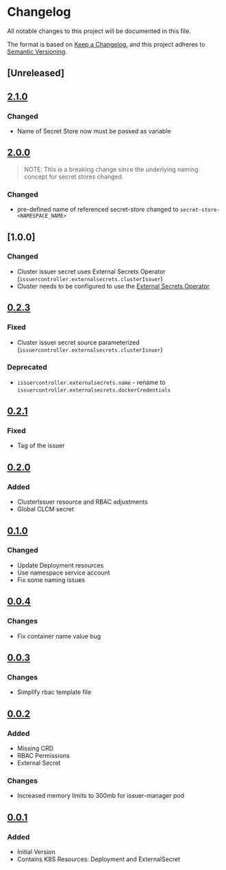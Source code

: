 # Changelog

All notable changes to this project will be documented in this file.

The format is based on [Keep a Changelog](https://keepachangelog.com/en/1.0.0/),
and this project adheres to [Semantic Versioning](https://semver.org/spec/v2.0.0.html).

## [Unreleased]

## [2.1.0]
### Changed
* Name of Secret Store now must be passed as variable

## [2.0.0]
> NOTE: This is a breaking change since the underlying naming concept for
> secret stores changed.
### Changed
* pre-defined name of referenced secret-store changed to `secret-store-<NAMESPACE_NAME>`

## [1.0.0]
### Changed
* Cluster issuer secret uses External Secrets Operator (`issuercontroller.externalsecrets.clusterIssuer`)
* Cluster needs to be configured to use the [External Secrets Operator](https://external-secrets.io/v0.7.2/) 

## [0.2.3]
### Fixed
* Cluster issuer secret source parameterized (`issuercontroller.externalsecrets.clusterIssuer`)

### Deprecated
* `issuercontroller.externalsecrets.name` - rename to `issuercontroller.externalsecrets.dockerCredentials`

## [0.2.1]
### Fixed
* Tag of the issuer

## [0.2.0]
### Added
* ClusterIssuer resource and RBAC adjustments
* Global CLCM secret

## [0.1.0]
### Changed
* Update Deployment resources
* Use namespace service account 
* Fix some naming issues

## [0.0.4]

### Changes

* Fix container name value bug 

## [0.0.3]

### Changes

* Simplify rbac template file

## [0.0.2]

### Added

* Missing CRD
* RBAC Permissions
* External Secret

### Changes

* Increased memory limits to 300mb for issuer-manager pod 

## [0.0.1]

### Added

* Initial Version
* Contains K8S Resources: Deployment and ExternalSecret

[0.0.1]: https://github.com/DVPE-cloud/dvpe-helm/tree/dvpe-certificate-issuer-controller-0.0.1/charts/dvpe-certificate-issuer-controller
[0.0.2]: https://github.com/DVPE-cloud/dvpe-helm/tree/dvpe-certificate-issuer-controller-0.0.2/charts/dvpe-certificate-issuer-controller
[0.0.3]: https://github.com/DVPE-cloud/dvpe-helm/tree/dvpe-certificate-issuer-controller-0.0.3/charts/dvpe-certificate-issuer-controller
[0.0.4]: https://github.com/DVPE-cloud/dvpe-helm/tree/dvpe-certificate-issuer-controller-0.0.4/charts/dvpe-certificate-issuer-controller
[0.1.0]: https://github.com/DVPE-cloud/dvpe-helm/tree/dvpe-certificate-issuer-controller-0.1.0/charts/dvpe-certificate-issuer-controller
[0.2.0]: https://github.com/DVPE-cloud/dvpe-helm/tree/dvpe-certificate-issuer-controller-0.2.0/charts/dvpe-certificate-issuer-controller
[0.2.1]: https://github.com/DVPE-cloud/dvpe-helm/tree/dvpe-certificate-issuer-controller-0.2.1/charts/dvpe-certificate-issuer-controller
[0.2.3]: https://github.com/DVPE-cloud/dvpe-helm/tree/dvpe-certificate-issuer-controller-0.2.3/charts/dvpe-certificate-issuer-controller
[2.0.0]: https://github.com/DVPE-cloud/dvpe-helm/tree/dvpe-certificate-issuer-controller-2.0.0/charts/dvpe-certificate-issuer-controller
[2.1.0]: https://github.com/DVPE-cloud/dvpe-helm/tree/dvpe-certificate-issuer-controller-2.1.0/charts/dvpe-certificate-issuer-controller
